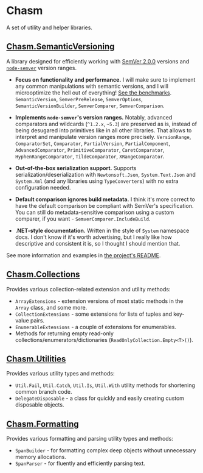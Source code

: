 # Chasm

A set of utility and helper libraries.

## [Chasm.SemanticVersioning](./Chasm.SemanticVersioning#readme)

A library designed for efficiently working with [SemVer 2.0.0](https://semver.org/spec/v2.0.0.html) versions and [`node-semver`](https://github.com/npm/node-semver) version ranges.

- **Focus on functionality and performance.** I will make sure to implement any common manipulations with semantic versions, and I will microoptimize the hell out of everything! [See the benchmarks](./Chasm.SemanticVersioning.Benchmarks#readme). `SemanticVersion`, `SemverPreRelease`, `SemverOptions`, `SemanticVersionBuilder`, `SemverComparer`, `SemverComparison`.

- **Implements `node-semver`'s version ranges.** Notably, advanced comparators and wildcards (`^1.2.x`, `~5.3`) are preserved as is, instead of being desugared into primitives like in all other libraries. That allows to interpret and manipulate version ranges more precisely. `VersionRange`, `ComparatorSet`, `Comparator`, `PartialVersion`, `PartialComponent`, `AdvancedComparator`, `PrimitiveComparator`, `CaretComparator`, `HyphenRangeComparator`, `TildeComparator`, `XRangeComparator`.

- **Out-of-the-box serialization support.** Supports serialization/deserialization with `Newtonsoft.Json`, `System.Text.Json` and `System.Xml` (and any libraries using `TypeConverter`s) with no extra configuration needed.

- **Default comparison ignores build metadata.** I think it's more correct to have the default comparison be compliant with SemVer's specification. You can still do metadata-sensitive comparison using a custom comparer, if you want - `SemverComparer.IncludeBuild`.

- **.NET-style documentation.** Written in the style of `System` namespace docs. I don't know if it's worth advertising, but I really like how descriptive and consistent it is, so I thought I should mention that.

See more information and examples in [the project's README](./Chasm.SemanticVersioning#readme).

## [Chasm.Collections](./Chasm.Collections#readme)

Provides various collection-related extension and utility methods:
- `ArrayExtensions` - extension versions of most static methods in the `Array` class, and some more.
- `CollectionExtensions` - some extensions for lists of tuples and key-value pairs.
- `EnumerableExtensions` - a couple of extensions for enumerables.
- Methods for returning empty read-only collections/enumerators/dictionaries (`ReadOnlyCollection.Empty<T>()`).

## [Chasm.Utilities](./Chasm.Utilities#readme)

Provides various utility types and methods:
- `Util.Fail`, `Util.Catch`, `Util.Is`, `Util.With` utility methods for shortening common branch code.
- `DelegateDisposable` - a class for quickly and easily creating custom disposable objects.

## [Chasm.Formatting](./Chasm.Formatting#readme)

Provides various formatting and parsing utility types and methods:
- `SpanBuilder` - for formatting complex deep objects without unnecessary memory allocations.
- `SpanParser` - for fluently and efficiently parsing text.
